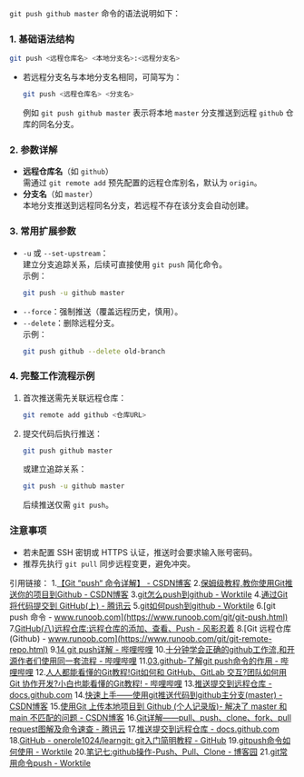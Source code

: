 `git push github master` 命令的语法说明如下：

### 1. **基础语法结构**
```bash
git push <远程仓库名> <本地分支名>:<远程分支名>
```
- 若远程分支名与本地分支名相同，可简写为：
  ```bash
  git push <远程仓库名> <分支名>
  ```
  例如 `git push github master` 表示将本地 `master` 分支推送到远程 `github` 仓库的同名分支。

### 2. **参数详解**
- **远程仓库名**（如 `github`）  
  需通过 `git remote add` 预先配置的远程仓库别名，默认为 `origin`。
- **分支名**（如 `master`）  
  本地分支推送到远程同名分支，若远程不存在该分支会自动创建。

### 3. **常用扩展参数**
- `-u` 或 `--set-upstream`：  
  建立分支追踪关系，后续可直接使用 `git push` 简化命令。  
  示例：
  ```bash
  git push -u github master
  ```
- `--force`：强制推送（覆盖远程历史，慎用）。  
- `--delete`：删除远程分支。  
  示例：
  ```bash
  git push github --delete old-branch
  ```

### 4. **完整工作流程示例**
1. 首次推送需先关联远程仓库：
   ```bash
   git remote add github <仓库URL>
   ```
2. 提交代码后执行推送：
   ```bash
   git push github master
   ```
   或建立追踪关系：
   ```bash
   git push -u github master
   ```
   后续推送仅需 `git push`。

### 注意事项
- 若未配置 SSH 密钥或 HTTPS 认证，推送时会要求输入账号密码。  
- 推荐先执行 `git pull` 同步远程变更，避免冲突。

引用链接：
1.[【Git “push“ 命令详解】 - CSDN博客](https://blog.csdn.net/wzt001005/article/details/145775935)
2.[保姆级教程,教你使用Git推送你的项目到Github - CSDN博客](https://blog.csdn.net/jiunian_2761/article/details/122907766)
3.[git怎么push到github - Worktile](https://worktile.com/kb/ask/237095.html)
4.[通过Git 将代码提交到 GitHub(上) - 腾讯云](https://cloud.tencent.com/developer/article/1029589)
5.[git如何push到github - Worktile](https://worktile.com/kb/ask/211818.html)
6.[git push 命令 - www.runoob.com](https://www.runoob.com/git/git-push.html)
7.[GitHub(八)远程仓库:远程仓库的添加、查看、Push - 风影忍着](https://zhuanlan.zhihu.com/p/654321808)
8.[Git 远程仓库(Github) - www.runoob.com](https://www.runoob.com/git/git-remote-repo.html)
9.[14 git push详解 - 哔哩哔哩](http://www.bilibili.com/video/BV1ja411u7zk?p=14)
10.[十分钟学会正确的github工作流,和开源作者们使用同一套流程 - 哔哩哔哩](http://m.bilibili.com/video/BV19e4y1q7JJ/)
11.[03.github-了解git push命令的作用 - 哔哩哔哩](http://www.bilibili.com/video/BV1ih4y1M7Jd?p=18)
12.[人人都能看懂的Git教程!Git如何和 GitHub、GitLab 交互?团队如何用 Git 协作开发?小白也能看懂的Git教程! - 哔哩哔哩](http://www.bilibili.com/video/BV1d6XVYqEuy)
13.[推送提交到远程仓库 - docs.github.com](https://docs.github.com/cn/enterprise-server@3.0/get-started/using-git/pushing-commits-to-a-remote-repository)
14.[快速上手——使用git推送代码到github主分支(master) - CSDN博客](https://blog.csdn.net/DarkflameCG/article/details/103157196)
15.[使用Git 上传本地项目到 Github (个人记录版)- 解决了 master 和 main 不匹配的问题 - CSDN博客](https://blog.csdn.net/DING13522634526/article/details/145348743)
16.[Git详解——pull、push、clone、fork、pull request图解及命令速查 - 腾讯云](https://cloud.tencent.com/developer/article/2052674)
17.[推送提交到远程仓库 - docs.github.com](https://docs.github.com/zh/enterprise-server@3.10/get-started/using-git/pushing-commits-to-a-remote-repository)
18.[GitHub - onerole1024/learngit: git入门简明教程 - GitHub](https://github.com/onerole1024/learngit)
19.[gitpush命令如何使用 - Worktile](https://worktile.com/kb/ask/252223.html)
20.[笔记七:github操作-Push、Pull、Clone - 博客园](https://www.cnblogs.com/miaomiaokaixin/p/17283182.html)
21.[git常用命令push - Worktile](https://worktile.com/kb/ask/254859.html)